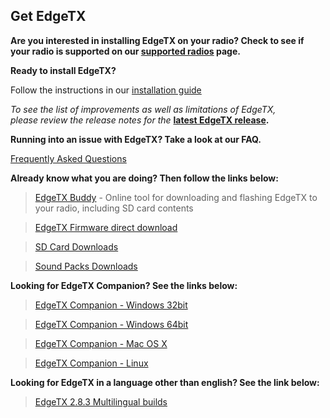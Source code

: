## Get EdgeTX

**Are you interested in installing EdgeTX on your radio? Check to see if your radio is supported on our [supported radios](https://edgetx.org/supportedradios) page.**

**Ready to install EdgeTX?** 

Follow the instructions in our  [installation guide](https://edgetx.gitbook.io/edgetx-user-manual/edgetx-how-to/update-from-opentx-to-edgetx)

*To see the list of improvements as well as limitations of EdgeTX,  
please review the release notes for the* **[latest EdgeTX release](https://github.com/EdgeTX/edgetx/releases/latest).**

**Running into an issue with EdgeTX? Take a look at our FAQ.** 

[Frequently Asked Questions](https://edgetx.org/faq)

**Already know what you are doing? Then follow the links below:**

> [EdgeTX Buddy](https://buddy.edgetx.org/) - Online tool for downloading and flashing EdgeTX to your radio, including SD card contents

> [EdgeTX Firmware direct download](https://github.com/EdgeTX/edgetx/releases/download/v2.8.3/edgetx-firmware-v2.8.3.zip)

> [SD Card Downloads](https://github.com/EdgeTX/edgetx-sdcard/releases)

> [Sound Packs Downloads](https://github.com/EdgeTX/edgetx-sdcard-sounds/releases)

**Looking for EdgeTX Companion? See the links below:**

>[EdgeTX Companion - Windows 32bit](https://github.com/EdgeTX/edgetx/releases/download/v2.8.3/edgetx-cpn-win32-v2.8.3.zip)

>[EdgeTX Companion - Windows 64bit](https://github.com/EdgeTX/edgetx/releases/download/v2.8.3/edgetx-cpn-win64-v2.8.3.zip)

>[EdgeTX Companion - Mac OS X](https://github.com/EdgeTX/edgetx/releases/download/v2.8.3/edgetx-cpn-osx-v2.8.3.zip)

>[EdgeTX Companion - Linux](https://github.com/EdgeTX/edgetx/releases/download/v2.8.3/edgetx-cpn-linux-v2.8.3.zip)

**Looking for EdgeTX in a language other than english? See the link below:**

>[EdgeTX 2.8.3 Multilingual builds](https://github.com/pfeerick/lang-firmwares/releases/tag/v2.8.3)
